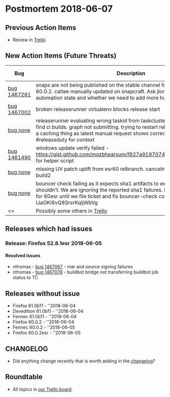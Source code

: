 # Postmortem 2018-06-07

## Previous Action Items

* Review in [Trello](https://trello.com/b/aLnCtUjm/releaseduty)

## New Action Items (Future Threats)

| Bug                                                           | Description                | Reported By         | For release |
| ------------------------------------------------------------- | -------------------------- | ------------------- | ----------- |
| [bug 1467261](https://bugzil.la/1467261)  | snaps are not being published on the stable channel for 60.0.1 and current 60.0.2. catlee manually updated on snapcraft. Ask jlorenzo about current automation state and whether we need to add more human tasks in mean time | jlund  | Firefox 60.0.2 |
| [bug 1467002](https://bugzil.la/1467002)  | broken releaserunner virtualenv blocks release start | nthomas  | Firefox 52.8.1esr |
| [bug none](https://bugzil.la/none)  | releaserunner evaluating wrong taskid from taskcluster route while trying to find ci builds. graph not submitting. trying to restart releaserunner in hopes it's a caching thing as latest manual request shows correct taskid. see #releaseduty for context | jlund  | Firefox 52.8.1esr |
| [bug 1461490](https://bugzil.la/1461490)  | windows update verify failed - https://gist.github.com/mozbhearsum/f827a919707445bbb0ced6884f761d7f for helper script | bhearsum  | Firefox 52.8.1esr |
| [bug none](https://bugzil.la/none)  | missing UV patch uplift from esr60 relbranch. canceling build1, uplift, triggering build2 | mtabara  | Firefox 60.0.2esr |
| [bug none](https://bugzil.la/none)  | bouncer check failing as it expects sha1 artifacts to exist even though it shouldn't. We are ignoring the reported sha1 failures. leaving as future threat for 60esr until we file ticket and fix bouncer-check configuration. IJaOKI8vQ8SrsrKqIjWbVg | jlund  | Firefox 60.0.2esr |
| <> | Possibly some others in [Trello](https://trello.com/b/aLnCtUjm/releaseduty) | | | | |

## Releases which had issues

### Release: Firefox 52.8.1esr 2018-06-05

#### Resolved issues
- nthomas - [bug 1467067](https://bugzil.la/1467067) - mar and source signing failures
- nthomas - [bug 1467078](https://bugzil.la/1467078) - buildbot bridge not transferring buildbot job status to TC

## Releases without issue

* Firefox 61.0b11 - ''2018-06-04
* Devedition 61.0b11 - ''2018-06-04
* Fennec 61.0b11 - ''2018-06-04
* Firefox 60.0.2 - ''2018-06-04
* Fennec 60.0.2 - ''2018-06-05
* Firefox 60.0.2esr - ''2018-06-05

## CHANGELOG
- Did anything change recently that is worth adding in the [changelog](https://github.com/mozilla-releng/releasewarrior-2.0/blob/master/docs/CHANGELOG.md)?

## Roundtable
- All topics in [our Trello board](https://trello.com/b/aLnCtUjm/releaseduty).